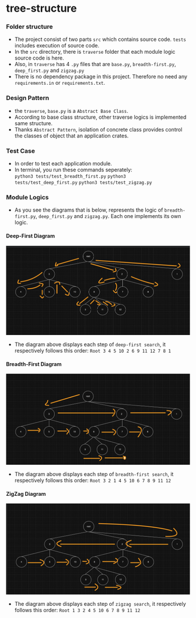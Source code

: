 # tree-structure

### Folder structure
- The project consist of two parts `src` which contains source code.
`tests` includes execution of source code.
- In the `src` directory, there is `traverse` folder that each module logic source code is here.  
- Also, in `traverse` has 4 `.py` files that are `base.py`, `breadth-first.py`, `deep_first.py` and `zigzag.py`
- There is no dependency package in this project. Therefore no need any `requirements.in` or `requirements.txt`.

### Design Pattern
- the `traverse`, `base.py` is a `Abstract Base Class`. 
- According to base class structure, other traverse logics is implemented same structure. 
- Thanks `Abstract Pattern`, isolation of concrete class provides control the classes of object that an application crates.

### Test Case
- In order to test each application module.
- In terminal, you run these commands seperately:  
  `python3 tests/test_breadth_first.py`
  `python3 tests/test_deep_first.py`
  `python3 tests/test_zigzag.py`


### Module Logics
- As you see the diagrams that is below, represents the logic of `breadth-first.py`, `deep_first.py` and `zigzag.py`. Each one implements its own logic.

#### Deep-First Diagram

![deep-first](https://github.com/zeki-kadiroglu/tree-structure/blob/main/diagrams/deep-first.png)

- The diagram above displays each step of `deep-first search`, it respectively follows this order: `Root 3 4 5 10 2 6 9 11 12 7 8 1`

#### Breadth-First Diagram
![breadth-first](https://github.com/zeki-kadiroglu/tree-structure/blob/main/diagrams/breadth-first.png)

- The diagram above displays each step of `breadth-first search`, it respectively follows this order: `Root 3 2 1 4 5 10 6 7 8 9 11 12`

#### ZigZag Diagram
![zigzag diagram](https://github.com/zeki-kadiroglu/tree-structure/blob/main/diagrams/zigzag.png)

- The diagram above displays each step of `zigzag search`, it respectively follows this order: `Root 1 3 2 4 5 10 6 7 8 9 11 12`


